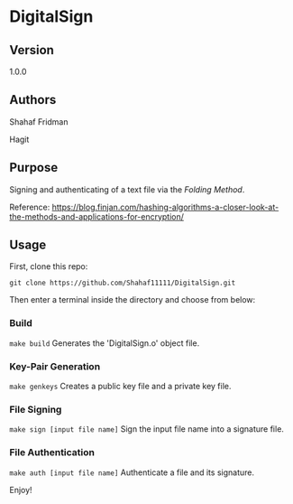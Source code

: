 # DigitalSign

## Version
1.0.0

## Authors

Shahaf Fridman

Hagit 


## Purpose

Signing and authenticating of a text file via the *Folding Method*.

Reference: https://blog.finjan.com/hashing-algorithms-a-closer-look-at-the-methods-and-applications-for-encryption/

## Usage
First, clone this repo:

```git clone https://github.com/Shahaf11111/DigitalSign.git```

Then enter a terminal inside the directory and choose from below:

### Build
```make build```
Generates the 'DigitalSign.o' object file.

### Key-Pair Generation 
```make genkeys```
Creates a public key file and a private key file.

### File Signing 
```make sign [input file name]```
Sign the input file name into a signature file.

### File Authentication 
```make auth [input file name]```
Authenticate a file and its signature.


Enjoy!
